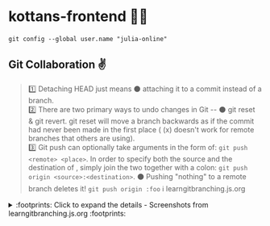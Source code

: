 # kottans-frontend :blue_heart::yellow_heart:

```linux
git config --global user.name "julia-online"
```
## Git Collaboration :v:

> :one: Detaching HEAD just means :black_circle: attaching it to a commit instead of a branch.
><br>
> :two: There are two primary ways to undo changes in Git -- :black_circle: git reset & git revert. 
git reset will move a branch backwards as if the commit had never been made in the first place ( (x) doesn't work for remote branches that others are using).
><br>
> :three: Git push can optionally take arguments in the form of: `git push <remote> <place>`. In order to specify both the source and the destination of <place>, 
simply join the two together with a colon: `git push origin <source>:<destination>`. :black_circle: Pushing "nothing" to a remote branch deletes it! `git push origin :foo`
> :information_source: learngitbranching.js.org

<details><summary>	:footprints: Click to expand the details - Screenshots from learngitbranching.js.org :footprints: </summary>
<br>
<details><summary> :mag: Main >> Ramping Up & Moving Work Around </summary>

![learngit_ramp_move](https://github.com/julia-online/kottans-frontend/blob/main/task_git_collaboration/learngit_ramp_move.jpg)

![learngit_ramp_move](https://github.com/julia-online/kottans-frontend/blob/main/task_git_collaboration/learngit_ramp_move_done.jpg)

</details>
<details><summary> :mag: Remote >> To Origin And Beyond </summary>

![learngit_origin](https://github.com/julia-online/kottans-frontend/blob/main/task_git_collaboration/learngit_origin.jpg)

![learngit_origin_done](https://github.com/julia-online/kottans-frontend/blob/main/task_git_collaboration/learngit_origin_done.jpg)

</details>

## Linux CLI, and HTTP :v:

> :bulb: https://linuxsurvival.com/command-list/

> :one: Linux is :black_circle: case-sensitive.
><br>
> :two: Renaming files is simply a case of :black_circle: "moving" a file from one name to another. For example, to rename file "wolves" to "coyotes", you would type mv wolves coyotes.
><br>
> :three: **HTTP Request** is made up of the following parts:
> 1. :black_circle: **REQUEST LINE** - it consists of a **verb** (**GET** - **POST** - **PUT** - **DELETE**), a path, and the HTTP version.
> 2. :black_circle: **HEADERS** (= communication format); - `Connection`: used to decide if the network connection needs to be closed or open once a request is completed. Possible values are `keep-alive` or `closed`.
> 3. :black_circle: **BODY** (optional) (= form submission);
> :information_source: *linuxsurvival.com & code.tutsplus.com* 

<details><summary>	:footprints: Click to expand the details - Screenshots from Linux Tutorial :footprints: </summary>

![linux_cli_done](https://github.com/julia-online/kottans-frontend/blob/main/task_linux_cli/linux_cli_done.jpg)

</details>

## Git & GitHub :v:

> :one: Git thinks about its data like a :black_circle: **stream of snapshots**.
> <br>
> :two: Git has three main states where the local files can reside: :black_circle: **modified, staged, and committed**.
> <br>
> :three: Git uses :black_circle: **HEAD** as the symbolic name for the currently checked out commit.
> :information_source: *git-scm.com*

<details><summary>	:footprints: Click to expand the details - Screenshots from learngitbranching.js.org :footprints: </summary>
<br>
<details><summary> :mag: Main >> Introduction Sequence </summary>
  
![learnGit_introSeq](https://github.com/julia-online/kottans-frontend/blob/main/task_learn_git/learnGit_introSeq.jpg)

![learngit_introseq_done](https://github.com/julia-online/kottans-frontend/blob/main/task_learn_git/learngit_introseq_done.jpg)
  
</details>
  
<details><summary> :mag: Remote >> Push & Pull </summary>

![learnGit_introSeq](https://github.com/julia-online/kottans-frontend/blob/main/task_learn_git/learnGit_pull_merged1.jpg)

![learnGit_introSeq](https://github.com/julia-online/kottans-frontend/blob/main/task_learn_git/learnGit_pull_merged2.jpg)

![learnGit_introSeq](https://github.com/julia-online/kottans-frontend/blob/main/task_learn_git/learnGit_pull_done.jpg)
  
</details>